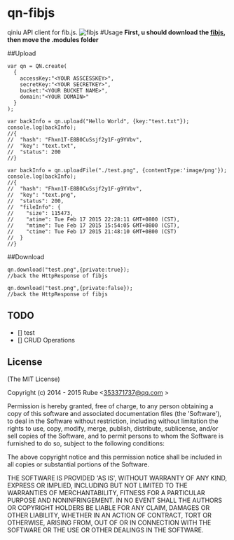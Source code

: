qn-fibjs
=======
qiniu API client for fib.js.
![fibjs](http://fibjs.org/logo.png)
#Usage
**First, u should download the [fibjs](http://fibjs.org/), then move the .modules folder**

##Upload

```
var qn = QN.create(
  {
    accessKey:"<YOUR ASSCESSKEY>",
    secretKey:"<YOUR SECRETKEY>",
    bucket:"<YOUR BUCKET NAME>",
    domain:"<YOUR DOMAIN>"
  }
);

var backInfo = qn.upload("Hello World", {key:"test.txt"});
console.log(backInfo);
//{
//  "hash": "Fhxn1T-E8B0CuSsjf2y1F-g9YVbv",
//  "key": "text.txt",
//  "status": 200
//}

var backInfo = qn.uploadFile("./test.png", {contentType:'image/png'});
console.log(backInfo);
//{
//  "hash": "Fhxn1T-E8B0CuSsjf2y1F-g9YVbv",
//  "key": "text.png",
//  "status": 200,
//  "fileInfo": {
//    "size": 115473,
//    "atime": Tue Feb 17 2015 22:28:11 GMT+0800 (CST),
//    "mtime": Tue Feb 17 2015 15:54:05 GMT+0800 (CST),
//    "ctime": Tue Feb 17 2015 21:48:10 GMT+0800 (CST)
//  }
//}

```

##Download
```
qn.download("test.png",{private:true});
//back the HttpResponse of fibjs

qn.download("test.png",{private:false});
//back the HttpResponse of fibjs

```

## TODO

* []  test
* []  CRUD Operations

## License

(The MIT License)

Copyright (c) 2014 - 2015 Rube &lt;353371737@qq.com &gt;

Permission is hereby granted, free of charge, to any person obtaining
a copy of this software and associated documentation files (the
'Software'), to deal in the Software without restriction, including
without limitation the rights to use, copy, modify, merge, publish,
distribute, sublicense, and/or sell copies of the Software, and to
permit persons to whom the Software is furnished to do so, subject to
the following conditions:

The above copyright notice and this permission notice shall be
included in all copies or substantial portions of the Software.

THE SOFTWARE IS PROVIDED 'AS IS', WITHOUT WARRANTY OF ANY KIND,
EXPRESS OR IMPLIED, INCLUDING BUT NOT LIMITED TO THE WARRANTIES OF
MERCHANTABILITY, FITNESS FOR A PARTICULAR PURPOSE AND NONINFRINGEMENT.
IN NO EVENT SHALL THE AUTHORS OR COPYRIGHT HOLDERS BE LIABLE FOR ANY
CLAIM, DAMAGES OR OTHER LIABILITY, WHETHER IN AN ACTION OF CONTRACT,
TORT OR OTHERWISE, ARISING FROM, OUT OF OR IN CONNECTION WITH THE
SOFTWARE OR THE USE OR OTHER DEALINGS IN THE SOFTWARE.


